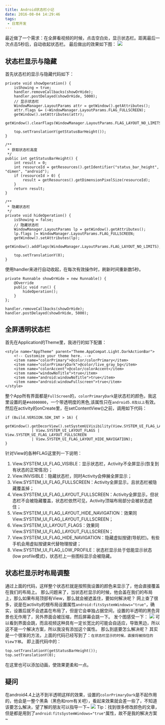 ```yaml
---
title: Android状态栏小记
date: 2016-08-04 14:29:46
tags:
 - 日常开发
---
```


最近做了一个需求：在全屏看视频的时候，点击空白处，显示状态栏。距离最后一次点击5秒后，自动收起状态栏。
最后做出的效果如下图：
![](https://images-1258496336.cos.ap-chengdu.myqcloud.com/2016/08/statusbar1.gif)

<!-- more -->

## 状态栏显示与隐藏
首先状态栏的显示与隐藏代码如下：
```
private void showOperation() {
    isShowing = true;
    handler.removeCallbacks(showOrHide);
    handler.postDelayed(showOrHide, 5000);
    // 显示状态栏
    WindowManager.LayoutParams attr = getWindow().getAttributes();
    attr.flags &= (~WindowManager.LayoutParams.FLAG_FULLSCREEN);
    getWindow().setAttributes(attr);
    getWindow().clearFlags(WindowManager.LayoutParams.FLAG_LAYOUT_NO_LIMITS);

    top.setTranslationY(getStatusBarHeight());
}

/**
 * 获取状态栏高度
 */
public int getStatusBarHeight() {
    int result = 0;
    int resourceId = getResources().getIdentifier("status_bar_height", "dimen", "android");
    if (resourceId > 0) {
        result = getResources().getDimensionPixelSize(resourceId);
    }
    return result;
}

/**
 * 隐藏状态栏
 */
private void hideOperation() {
    isShowing = false;
    // 隐藏状态栏
    WindowManager.LayoutParams lp = getWindow().getAttributes();
    lp.flags |= WindowManager.LayoutParams.FLAG_FULLSCREEN;
    getWindow().setAttributes(lp);
    getWindow().addFlags(WindowManager.LayoutParams.FLAG_LAYOUT_NO_LIMITS);

    top.setTranslationY(0);
}
```
使用handler来进行自动收起，在每次有效操作时，刷新时间重新数5秒。
```
private Runnable showOrHide = new Runnable() {
    @Override
    public void run() {
        hideOperation();
    }
};

handler.removeCallbacks(showOrHide);
handler.postDelayed(showOrHide, 5000);
```

## 全屏透明状态栏
首先在Application的Theme里，我进行的如下配置：
```
<style name="AppTheme" parent="Theme.AppCompat.Light.DarkActionBar">
    <!-- Customize your theme here. -->
    <item name="colorPrimary">@color/colorPrimary</item>
    <item name="colorPrimaryDark">@color/live_gray_bg</item>
    <item name="colorAccent">@color/colorAccent</item>
    <item name="windowNoTitle">true</item>
    <item name="android:windowNoTitle">true</item>
    <item name="android:windowFullscreen">true</item>
</style>
```
整个App所有界面都是``FullScreen``的，``colorPrimaryDark``是状态栏的颜色，我这里设置的是``#4d000000``，一个带透明度的黑色,该属性只在``android5.0及以上``有效。
然后在activity的onCreate里，在setContentView()之前，调用如下代码：
```
if (Build.VERSION.SDK_INT > 16) {
    getWindow().getDecorView().setSystemUiVisibility(View.SYSTEM_UI_FLAG_LAYOUT_STABLE
            | View.SYSTEM_UI_LAYOUT_FLAGS | View.SYSTEM_UI_FLAG_LAYOUT_FULLSCREEN
            | View.SYSTEM_UI_FLAG_LAYOUT_HIDE_NAVIGATION);
}
```
针对View的各种FLAG这里列一下说明：
1. View.SYSTEM_UI_FLAG_VISIBLE：显示状态栏，Activity不全屏显示(恢复到有状态的正常情况)；
2. View.INVISIBLE：隐藏状态栏，同时Activity会伸展全屏显示；
3. View.SYSTEM_UI_FLAG_FULLSCREEN：Activity全屏显示，且状态栏被隐藏覆盖掉；
4. View.SYSTEM_UI_FLAG_LAYOUT_FULLSCREEN：Activity全屏显示，但状态栏不会被隐藏覆盖，状态栏依然可见，Activity顶端布局部分会被状态遮住；
5. View.SYSTEM_UI_FLAG_LAYOUT_HIDE_NAVIGATION：效果同View.SYSTEM_UI_FLAG_LAYOUT_FULLSCREEN；
6. View.SYSTEM_UI_LAYOUT_FLAGS：效果同View.SYSTEM_UI_FLAG_LAYOUT_FULLSCREEN；
7. View.SYSTEM_UI_FLAG_HIDE_NAVIGATION：隐藏虚拟按键(导航栏)。有些手机会用虚拟按键来代替物理按键；
8. View.SYSTEM_UI_FLAG_LOW_PROFILE：状态栏显示处于低能显示状态(low profile模式)，状态栏上一些图标显示会被隐藏。

## 状态栏显示时布局调整
通过上面的代码，这样整个状态栏就是按照我设置的颜色来显示了，他会直接覆盖在我们的布局上。
那么问题来了，当状态栏显示的时候，他会盖在我们的布局上，那么如果布局顶部有View，那么就会被遮盖住，要如何解决呢？
网上查了很多，说是在activity的根布局设置属性``android:fitsSystemWindows="true"``，确实，设置后就不会遮盖在布局了，但是它会单独占据空间，设置的半透明的黑色背景也无作用了，另外界面会被压缩，然后屏幕会跳一下。
发个图感受一下：
![](https://images-1258496336.cos.ap-chengdu.myqcloud.com/2016/08/statusbar2.gif)
可以看到界面会跳，而且视频这种具有一定长宽比的可能会自适应，导致黑边，所以这不是一个解决方案，所以我没有添加这个属性。
那么到底要怎么解决呢？
其实是一个很笨的方法，上面的代码已经写到了：``在状态栏显示的时候，直接将被挡住的View下移``。
即上面代码中的：
```
top.setTranslationY(getStatusBarHeight());
top.setTranslationY(0);
```
在这里也可以添加动画，使效果更柔和一点。

## 疑问
在android4.4上达不到半透明这样的效果，设置的``colorPrimaryDark``是不起作用的，他会是一整个黑条（黑色和rom有关吧），看起来效果就会差一些了，不知道该要怎么解决，望了解的朋友可以指导一下~
![](https://images-1258496336.cos.ap-chengdu.myqcloud.com/2016/08/statusbar3.gif)
Tip：找到很多修改颜色的文章，但是都是用到了``android:fitsSystemWindows="true"``属性，故不是我的解决方案~

